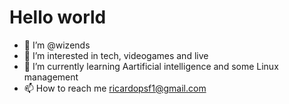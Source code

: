# Hello world
- 👋 I’m @wizends
- 👀 I’m interested in tech, videogames and live
- 🌱 I’m currently learning Aartificial intelligence and some Linux management
- 📫 How to reach me ricardopsf1@gmail.com

<!---
wizends/wizends is a ✨ special ✨ repository because its `README.md` (this file) appears on your GitHub profile.
You can click the Preview link to take a look at your changes.
--->
